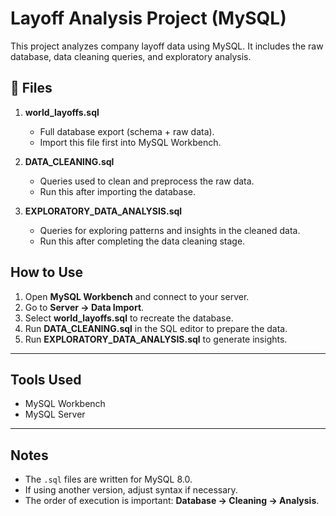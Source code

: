 # Layoff Analysis Project (MySQL)

This project analyzes company layoff data using MySQL. It includes the raw database, data cleaning queries, and exploratory analysis.

## 📂 Files

1. **world_layoffs.sql**  
   - Full database export (schema + raw data).  
   - Import this file first into MySQL Workbench.  

2. **DATA_CLEANING.sql**  
   - Queries used to clean and preprocess the raw data.  
   - Run this after importing the database.  

3. **EXPLORATORY_DATA_ANALYSIS.sql**  
   - Queries for exploring patterns and insights in the cleaned data.  
   - Run this after completing the data cleaning stage.  

## How to Use

1. Open **MySQL Workbench** and connect to your server.  
2. Go to **Server → Data Import**.  
3. Select **world_layoffs.sql** to recreate the database.  
4. Run **DATA_CLEANING.sql** in the SQL editor to prepare the data.  
5. Run **EXPLORATORY_DATA_ANALYSIS.sql** to generate insights.  

---

## Tools Used
- MySQL Workbench  
- MySQL Server  

---

## Notes
- The `.sql` files are written for MySQL 8.0.  
- If using another version, adjust syntax if necessary.  
- The order of execution is important: **Database → Cleaning → Analysis**.
